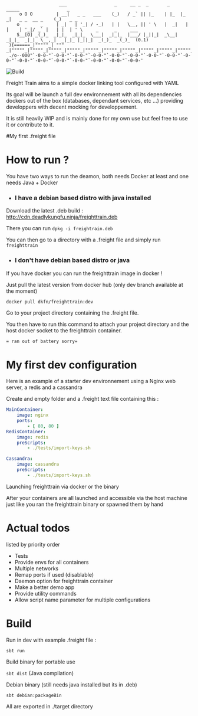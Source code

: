 ```aidl
                    ___                  _     __ _  _       _     _____                  _                                
     o O O         | __|   _ _   ___    (_)   / _` || |_    | |_  |_   _|   _ _  __ _    (_)   _ _                         
    o        _     | _|   | '_| / -_)   | |   \__, || ' \   |  _|   | |    | '_|/ _` |   | |  | ' \     _      _     ___    
    S__[O] _(_)_  _|_|_  _|_|_  \___|  _|_|_  |___/ |_||_|  _\__|  _|_|_  _|_|_ \__,_|  _|_|_ |_||_|  _(_)_  _(_)_  (0.1)  
 ){======_|"""""_| """ _|"""""_|"""""_|"""""_|"""""_|"""""_|"""""_|"""""_|"""""_|"""""_|"""""_|"""""_|"""""_|"""""_|"""""| 
 ./o--000"`-0-0-"`-0-0-"`-0-0-"`-0-0-"`-0-0-"`-0-0-"`-0-0-"`-0-0-"`-0-0-"`-0-0-"`-0-0-"`-0-0-"`-0-0-"`-0-0-"`-0-0-"`-0-0-' 
```
![Build](http://ns309716.ip-188-165-194.eu/app/rest/builds/buildType:%28id:Freighttrain_Build%29/statusIcon.png)

Freight Train aims to a simple docker linking tool configured  with YAML

Its goal will be launch a full dev environnement with all its dependencies dockers out of the box 
(databases, dependant services, etc ...) providing developpers with decent mocking for developpement.

It is still heavily WIP and is mainly done for my own use but feel free to use it or contribute to it.

#My first .freight file

# How to run ?

You have two ways to run the deamon, both needs Docker at least and one needs Java + Docker

- ### I have a debian based distro with java installed

Download the latest .deb build : http://cdn.deadlykungfu.ninja/freighttrain.deb

There you can run `dpkg -i freightrain.deb`

You can then go to a directory with a .freight file and simply run `freighttrain `

- ### I don't have debian based distro or java

If you have docker you can run the freighttrain image in docker !

Just pull the latest version from docker hub (only dev branch available at the moment)

```zsh
docker pull dkfn/freighttrain:dev
```

Go to your project directory containing the .freight file.

You then have to run this command to attach your project directory and the host docker socket to the freighttrain container.

```= ran out of battery sorry=```

# My first dev configuration

Here is an example of a starter dev environnement using a Nginx web server, a redis and a cassandra

Create and empty folder and a .freight text file containing this :
```yaml
MainContainer:
    image: nginx
    ports:
        - [ 80, 80 ]
RedisContainer:
    image: redis
    preScripts:
        - ./tests/import-keys.sh

Cassandra:
    image: cassandra
    preScripts:
        - ./tests/import-keys.sh
```
Launching freighttrain via docker or the binary

After your containers are all launched and accessible via the host machine just like you ran the freighttrain binary or spawned them by hand


# Actual todos
listed by priority order

- Tests
- Provide envs for all containers
- Multiple networks
- Remap ports if used (disablable)
- Daemon option for freighttrain container
- Make a better demo app
- Provide utility commands
- Allow script name parameter for multiple configurations

# Build
Run in dev with example .freight file :

```sbt run```

Build binary for portable use

```sbt dist``` (Java compilation)

Debian binary (still needs java installed but its in .deb)

```sbt debian:packageBin```

All are exported in ./target directory


